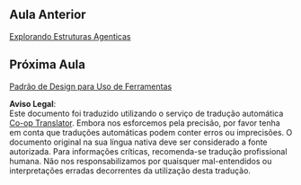 <!--
CO_OP_TRANSLATOR_METADATA:
{
  "original_hash": "33243670d725b71857eee62f64ac2d09",
  "translation_date": "2025-07-12T09:17:46+00:00",
  "source_file": "03-agentic-design-patterns/README.md",
  "language_code": "pt"
}
-->
## Aula Anterior

[Explorando Estruturas Agenticas](../02-explore-agentic-frameworks/README.md)

## Próxima Aula

[Padrão de Design para Uso de Ferramentas](../04-tool-use/README.md)

**Aviso Legal**:  
Este documento foi traduzido utilizando o serviço de tradução automática [Co-op Translator](https://github.com/Azure/co-op-translator). Embora nos esforcemos pela precisão, por favor tenha em conta que traduções automáticas podem conter erros ou imprecisões. O documento original na sua língua nativa deve ser considerado a fonte autorizada. Para informações críticas, recomenda-se tradução profissional humana. Não nos responsabilizamos por quaisquer mal-entendidos ou interpretações erradas decorrentes da utilização desta tradução.